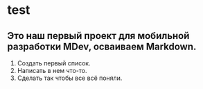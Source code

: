 # test

## Это наш первый проект для мобильной разработки MDev, осваиваем Markdown.
1. Создать первый список.
2. Написать в нем что-то.
3. Сделать так чтобы все всё поняли.
